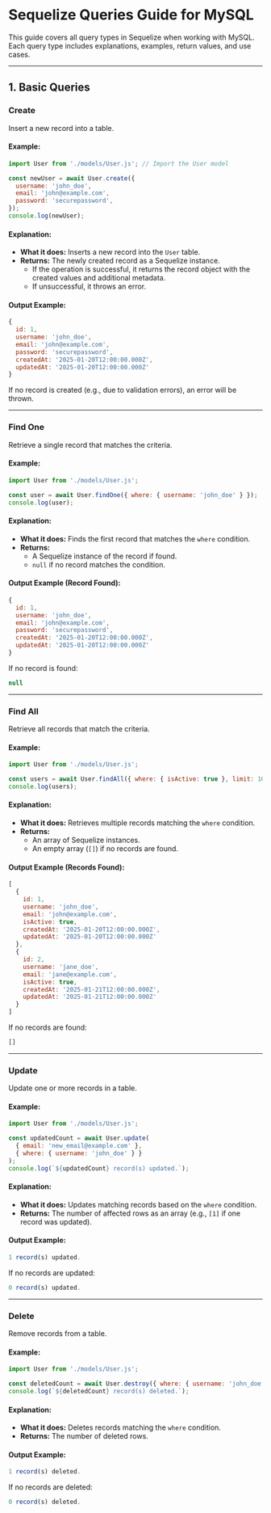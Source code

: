 # Sequelize Queries Guide for MySQL

This guide covers all query types in Sequelize when working with MySQL. Each query type includes explanations, examples, return values, and use cases.

---

## 1. Basic Queries

### **Create**
Insert a new record into a table.

#### Example:
```javascript
import User from './models/User.js'; // Import the User model

const newUser = await User.create({
  username: 'john_doe',
  email: 'john@example.com',
  password: 'securepassword',
});
console.log(newUser);
```

#### Explanation:
- **What it does:** Inserts a new record into the `User` table.
- **Returns:** The newly created record as a Sequelize instance.
  - If the operation is successful, it returns the record object with the created values and additional metadata.
  - If unsuccessful, it throws an error.

#### Output Example:
```javascript
{
  id: 1,
  username: 'john_doe',
  email: 'john@example.com',
  password: 'securepassword',
  createdAt: '2025-01-20T12:00:00.000Z',
  updatedAt: '2025-01-20T12:00:00.000Z'
}
```

If no record is created (e.g., due to validation errors), an error will be thrown.

---

### **Find One**
Retrieve a single record that matches the criteria.

#### Example:
```javascript
import User from './models/User.js';

const user = await User.findOne({ where: { username: 'john_doe' } });
console.log(user);
```

#### Explanation:
- **What it does:** Finds the first record that matches the `where` condition.
- **Returns:**
  - A Sequelize instance of the record if found.
  - `null` if no record matches the condition.

#### Output Example (Record Found):
```javascript
{
  id: 1,
  username: 'john_doe',
  email: 'john@example.com',
  password: 'securepassword',
  createdAt: '2025-01-20T12:00:00.000Z',
  updatedAt: '2025-01-20T12:00:00.000Z'
}
```

If no record is found:
```javascript
null
```

---

### **Find All**
Retrieve all records that match the criteria.

#### Example:
```javascript
import User from './models/User.js';

const users = await User.findAll({ where: { isActive: true }, limit: 10 });
console.log(users);
```

#### Explanation:
- **What it does:** Retrieves multiple records matching the `where` condition.
- **Returns:**
  - An array of Sequelize instances.
  - An empty array (`[]`) if no records are found.

#### Output Example (Records Found):
```javascript
[
  {
    id: 1,
    username: 'john_doe',
    email: 'john@example.com',
    isActive: true,
    createdAt: '2025-01-20T12:00:00.000Z',
    updatedAt: '2025-01-20T12:00:00.000Z'
  },
  {
    id: 2,
    username: 'jane_doe',
    email: 'jane@example.com',
    isActive: true,
    createdAt: '2025-01-21T12:00:00.000Z',
    updatedAt: '2025-01-21T12:00:00.000Z'
  }
]
```

If no records are found:
```javascript
[]
```

---

### **Update**
Update one or more records in a table.

#### Example:
```javascript
import User from './models/User.js';

const updatedCount = await User.update(
  { email: 'new_email@example.com' },
  { where: { username: 'john_doe' } }
);
console.log(`${updatedCount} record(s) updated.`);
```

#### Explanation:
- **What it does:** Updates matching records based on the `where` condition.
- **Returns:** The number of affected rows as an array (e.g., `[1]` if one record was updated).

#### Output Example:
```javascript
1 record(s) updated.
```

If no records are updated:
```javascript
0 record(s) updated.
```

---

### **Delete**
Remove records from a table.

#### Example:
```javascript
import User from './models/User.js';

const deletedCount = await User.destroy({ where: { username: 'john_doe' } });
console.log(`${deletedCount} record(s) deleted.`);
```

#### Explanation:
- **What it does:** Deletes records matching the `where` condition.
- **Returns:** The number of deleted rows.

#### Output Example:
```javascript
1 record(s) deleted.
```

If no records are deleted:
```javascript
0 record(s) deleted.
```


